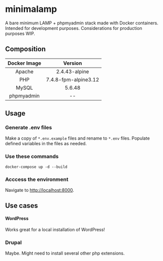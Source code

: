 # minimalamp

A bare minimum LAMP + phpmyadmin stack made with Docker containers. Intended for development purposes. Considerations for production purposes WIP.

## Composition

| **Docker Image** | **Version** |
| :----------: | :-----: |
| Apache | 2.4.43-alpine |
| PHP | 7.4.8-fpm-alpine3.12 |
| MySQL | 5.6.48 |
| phpmyadmin | -- |

## Usage

### Generate .env files

Make a copy of `*.env.example` files and rename to `*.env` files. Populate defined variables in the files as needed.

### Use these commands

```
docker-compose up -d --build
```
### Acccess the environment
Navigate to [http://localhost:8000](http://localhost:8000).

## Use cases
#### WordPress
Works great for a local installation of WordPress!

### Drupal
Maybe. Might need to install several other php extensions.
